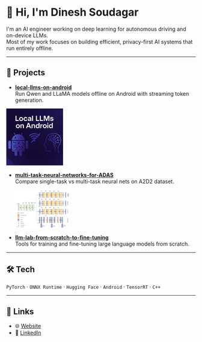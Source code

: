 # 👋 Hi, I'm Dinesh Soudagar

I'm an AI engineer working on deep learning for autonomous driving and on-device LLMs.  
Most of my work focuses on building efficient, privacy-first AI systems that run entirely offline.

---

## 🧪 Projects

- **[local-llms-on-android](https://github.com/dineshsoudagar/local-llms-on-android)**  
  Run Qwen and LLaMA models offline on Android with streaming token generation.
<p align="left">
  <img src="local llms andriod.png" alt="local llms on android img" width="30%" />
</p>

- **[multi-task-neural-networks-for-ADAS](https://github.com/dineshsoudagar/multi-task-neural-networks-for-ADAS)**  
  Compare single-task vs multi-task neural nets on A2D2 dataset.
  <p align="left">
    <img src="mtnn_architecture.png" alt="mtnn_architecture.png" width="30%" />
  </p>
- **[llm-lab-from-scratch-to-fine-tuning](https://github.com/dineshsoudagar/llm-lab-from-scratch-to-fine-tuning)**  
  Tools for training and fine-tuning large language models from scratch.

---

## 🛠 Tech

`PyTorch` · `ONNX Runtime` · `Hugging Face` · `Android` · `TensorRT` · `C++`

---

## 🔗 Links

- 🌐 [Website](https://dineshsoudagar.github.io)  
- 💼 [LinkedIn](https://linkedin.com/in/dinesh-soudagar-488275100)  
